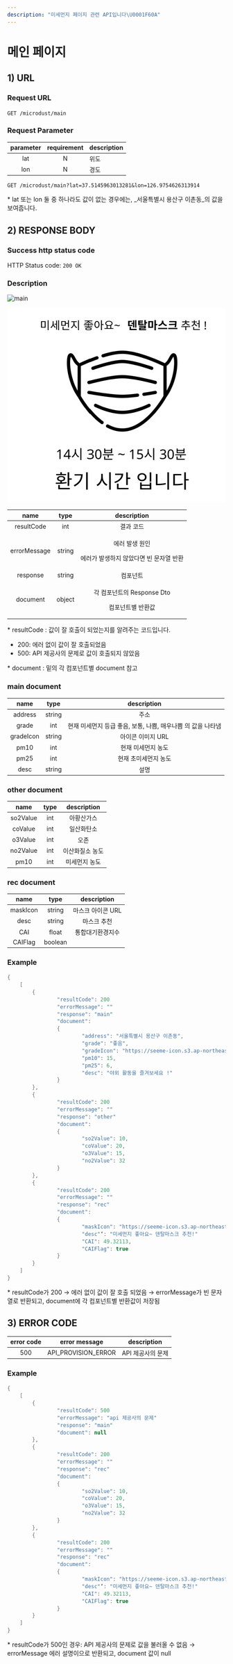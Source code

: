 ```yaml
---
description: "미세먼지 페이지 관련 API입니다\U0001F60A"
---
```


# 메인 페이지

## 1\) URL

### Request URL

```text
GET /microdust/main
```

### Request Parameter

| parameter | requirement | description |
| :---: | :---: | :--- |
| lat | N | 위도 |
| lon | N | 경도 |

```text
GET /microdust/main?lat=37.5145963013281&lon=126.9754626313914
```

\* lat 또는 lon 둘 중 하나라도 값이 없는 경우에는, _서울특별시 용산구 이촌동_의 값을 보여줍니다.

## 2\) RESPONSE BODY

### Success http status code

HTTP Status code: `200 OK`

### Description

![main](https://user-images.githubusercontent.com/68282057/124726729-fa01e680-df48-11eb-86e2-258ff2d4633b.png)

![rec](../../.gitbook/assets/.png.png)

<table>
  <thead>
    <tr>
      <th style="text-align:center">name</th>
      <th style="text-align:center">type</th>
      <th style="text-align:center">description</th>
    </tr>
  </thead>
  <tbody>
    <tr>
      <td style="text-align:center">resultCode</td>
      <td style="text-align:center">int</td>
      <td style="text-align:center">&#xACB0;&#xACFC; &#xCF54;&#xB4DC;</td>
    </tr>
    <tr>
      <td style="text-align:center">errorMessage</td>
      <td style="text-align:center">string</td>
      <td style="text-align:center">
        <p>&#xC5D0;&#xB7EC; &#xBC1C;&#xC0DD; &#xC6D0;&#xC778;</p>
        <p>&#xC5D0;&#xB7EC;&#xAC00; &#xBC1C;&#xC0DD;&#xD558;&#xC9C0; &#xC54A;&#xC558;&#xB2E4;&#xBA74;
          &#xBE48; &#xBB38;&#xC790;&#xC5F4; &#xBC18;&#xD658;</p>
      </td>
    </tr>
    <tr>
      <td style="text-align:center">response</td>
      <td style="text-align:center">string</td>
      <td style="text-align:center">&#xCEF4;&#xD3EC;&#xB10C;&#xD2B8;</td>
    </tr>
    <tr>
      <td style="text-align:center">document</td>
      <td style="text-align:center">object</td>
      <td style="text-align:center">
        <p>&#xAC01; &#xCEF4;&#xD3EC;&#xB10C;&#xD2B8;&#xC758; Response Dto</p>
        <p>&#xCEF4;&#xD3EC;&#xB10C;&#xD2B8;&#xBCC4; &#xBC18;&#xD658;&#xAC12;</p>
      </td>
    </tr>
  </tbody>
</table>

\* resultCode : 값이 잘 호출이 되었는지를 알려주는 코드입니다. 

* 200: 에러 없이 값이 잘 호출되었음
* 500: API 제공사의 문제로 값이 호출되지 않았음

\* document : 밑의 각 컴포넌트별 document 참고

### **main document**

| name | type | description |
| :---: | :---: | :---: |
| address | string | 주소 |
| grade | int | 현재 미세먼지 등급 좋음, 보통, 나쁨, 매우나쁨 의 값을 나타냄 |
| gradeIcon | string | 아이콘 이미지 URL |
| pm10 | int | 현재 미세먼지 농도 |
| pm25 | int | 현재 초미세먼지 농도 |
| desc | string | 설명 |

### other document

| name | type | description |
| :---: | :---: | :---: |
| so2Value | int | 아황산가스  |
| coValue | int | 일산화탄소  |
| o3Value | int | 오존  |
| no2Value | int | 이산화질소 농도 |
| pm10 | int | 미세먼지 농도 |

### rec document

| name | type | description |
| :---: | :---: | :---: |
| maskIcon | string | 마스크 아이콘 URL  |
| desc | string | 마스크 추천  |
| CAI | float | 통합대기환경지수 |
| CAIFlag | boolean |  |

### Example

```java
{
	[
		{
				"resultCode": 200
				"errorMessage": ""
				"response": "main"
				"document": 
				{
						"address": "서울특별시 용산구 이촌동",
						"grade": "좋음",
						"gradeIcon": "https://seeme-icon.s3.ap-northeast-2.amazonaws.com/icon/microdust/microdust.png",
						"pm10": 15,
						"pm25": 6,
						"desc": "야외 활동을 즐겨보세요 !"
				}
		},
		{
				"resultCode": 200
				"errorMessage": ""
				"response": "other"
				"document": 
				{
						"so2Value": 10,
						"coValue": 20,
						"o3Value": 15,
						"no2Value": 32
				}
		},
		{
				"resultCode": 200
				"errorMessage": ""
				"response": "rec"
				"document": 
				{
						"maskIcon": "https://seeme-icon.s3.ap-northeast-2.amazonaws.com/icon/mask/dental.png",
						"desc"‘: "미세먼지 좋아요~ 덴탈마스크 추천!"
						"CAI": 49.32113,
						"CAIFlag": true
				}
		}
	]
}

```

\* resultCode가 200 → 에러 없이 값이 잘 호출 되었음 → errorMessage가 빈 문자열로 반환되고, document에 각 컴포넌트별 반환값이 저장됨

## 3\) ERROR CODE

| error code | error message | description |
| :---: | :---: | :---: |
| 500 | API\_PROVISION\_ERROR | API 제공사의 문제 |

### Example

```java
{
	[
		{
				"resultCode": 500
				"errorMessage": "api 제공사의 문제"
				"response": "main"
				"document": null
		},
		{
				"resultCode": 200
				"errorMessage": ""
				"response": "rec"
				"document": 
				{
						"so2Value": 10,
						"coValue": 20,
						"o3Value": 15,
						"no2Value": 32
				}
		},
		{
				"resultCode": 200
				"errorMessage": ""
				"response": "rec"
				"document": 
				{
						"maskIcon": "https://seeme-icon.s3.ap-northeast-2.amazonaws.com/icon/mask/dental.png",
						"desc"‘: "미세먼지 좋아요~ 덴탈마스크 추천!"
						"CAI": 49.32113,
						"CAIFlag": true
				}
		}
	]
}

```

\* resultCode가 500인 경우: API 제공사의 문제로 값을 불러올 수 없음 → errorMessage 에러 설명이으로 반환되고, document 값이 null

